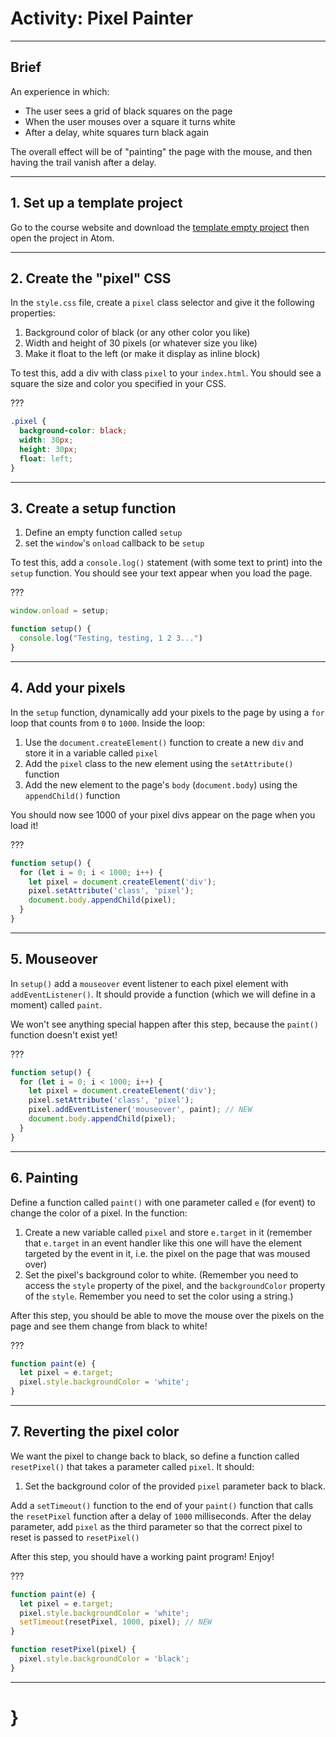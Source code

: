 # Activity: Pixel Painter

---

## Brief

An experience in which:

- The user sees a grid of black squares on the page
- When the user mouses over a square it turns white
- After a delay, white squares turn black again

The overall effect will be of "painting" the page with the mouse, and then having the trail vanish after a delay.

---

## 1. Set up a template project

Go to the course website and download the [template empty project](https://github.com/pippinbarr/cart263-2020/raw/master/templates/empty-project.zip) then open the project in Atom.

---

## 2. Create the "pixel" CSS

In the `style.css` file, create a `pixel` class selector and give it the following properties:

1. Background color of black (or any other color you like)
1. Width and height of 30 pixels (or whatever size you like)
1. Make it float to the left (or make it display as inline block)

To test this, add a div with class `pixel` to your `index.html`. You should see a square the size and color you specified in your CSS.

???

```css
.pixel {
  background-color: black;
  width: 30px;
  height: 30px;
  float: left;
}
```

---

## 3. Create a setup function

1. Define an empty function called `setup`
1. set the `window`'s `onload` callback to be `setup`

To test this, add a `console.log()` statement (with some text to print) into the `setup` function. You should see your text appear when you load the page.

???

```javascript
window.onload = setup;

function setup() {
  console.log("Testing, testing, 1 2 3...")
}
```

---

## 4. Add your pixels

In the `setup` function, dynamically add your pixels to the page by using a `for` loop that counts from `0` to `1000`. Inside the loop:

1. Use the `document.createElement()` function to create a new `div` and store it in a variable called `pixel`
1. Add the `pixel` class to the new element using the `setAttribute()` function
1. Add the new element to the page's `body` (`document.body`) using the `appendChild()` function

You should now see 1000 of your pixel divs appear on the page when you load it!

???

```javascript
function setup() {
  for (let i = 0; i < 1000; i++) {
    let pixel = document.createElement('div');
    pixel.setAttribute('class', 'pixel');
    document.body.appendChild(pixel);
  }
}
```

---

## 5. Mouseover
In `setup()` add a `mouseover` event listener to each pixel element with `addEventListener()`. It should provide a function (which we will define in a moment) called `paint`.

We won't see anything special happen after this step, because the `paint()` function doesn't exist yet!

???

```javascript
function setup() {
  for (let i = 0; i < 1000; i++) {
    let pixel = document.createElement('div');
    pixel.setAttribute('class', 'pixel');
    pixel.addEventListener('mouseover', paint); // NEW
    document.body.appendChild(pixel);
  }
}
```

---

## 6. Painting

Define a function called `paint()` with one parameter called `e` (for event) to change the color of a pixel. In the function:

1. Create a new variable called `pixel` and store `e.target` in it (remember that `e.target` in an event handler like this one will have the element targeted by the event in it, i.e. the pixel on the page that was moused over)
1. Set the pixel's background color to white. (Remember you need to access the `style` property of the pixel, and the `backgroundColor` property of the `style`. Remember you need to set the color using a string.)

After this step, you should be able to move the mouse over the pixels on the page and see them change from black to white!

???

```javascript
function paint(e) {
  let pixel = e.target;
  pixel.style.backgroundColor = 'white';
}
```

---

## 7. Reverting the pixel color

We want the pixel to change back to black, so define a function called `resetPixel()` that takes a parameter called `pixel`. It should:

1. Set the background color of the provided `pixel` parameter back to black.

Add a `setTimeout()` function to the end of your `paint()` function that calls the `resetPixel` function after a delay of `1000` milliseconds. After the delay parameter, add `pixel` as the third parameter so that the correct pixel to reset is passed to `resetPixel()`

After this step, you should have a working paint program! Enjoy!

???

```javascript
function paint(e) {
  let pixel = e.target;
  pixel.style.backgroundColor = 'white';
  setTimeout(resetPixel, 1000, pixel); // NEW
}

function resetPixel(pixel) {
  pixel.style.backgroundColor = 'black';
}
```

---

# }
